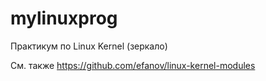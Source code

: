 # mylinuxprog
Практикум по Linux Kernel (зеркало)

См. также https://github.com/efanov/linux-kernel-modules
